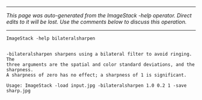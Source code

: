 
---

_This page was auto-generated from the ImageStack -help operator. Direct edits to it will be lost. Use the comments below to discuss this operation._

---

```
ImageStack -help bilateralsharpen


-bilateralsharpen sharpens using a bilateral filter to avoid ringing. The
three arguments are the spatial and color standard deviations, and the sharpness.
A sharpness of zero has no effect; a sharpness of 1 is significant.

Usage: ImageStack -load input.jpg -bilateralsharpen 1.0 0.2 1 -save sharp.jpg

```